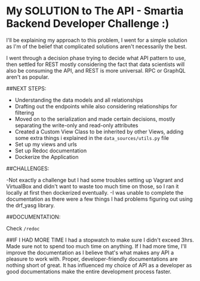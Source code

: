 # My SOLUTION to The API - Smartia Backend Developer Challenge :)

I'll be explaining my approach to this problem, I went for a simple solution as I'm of the belief that complicated solutions aren't necessarily the best.

I went through a decision phase trying to decide what API pattern to use, then settled for REST mostly considering the fact that data scientists will also be consuming the API, and REST is more universal. RPC or GraphQL aren't as popular.

##NEXT STEPS:

- Understanding the data models and all relationships 
- Drafting out the endpoints while also considering relationships for filtering
- Moved on to the serialization and made certain decisions, mostly separating the write-only and read-only attributes
- Created a Custom View Class to be inherited by other Views, adding some extra things i explained in the `data_sources/utils.py` file
- Set up my views and urls
- Set up Redoc documentation
- Dockerize the Application


##CHALLENGES:

-Not exactly a challenge but I had some troubles setting up Vagrant and VirtualBox and didn't want to waste too much time on those, so I ran it locally at first then dockerized eventually.
-I was unable to complete the documentation as there were a few things I had problems figuring out using the drf_yasg library.

##DOCUMENTATION: 

Check `/redoc`

##IF I HAD MORE TIME
I had a stopwatch to make sure I didn't exceed 3hrs. Made sure not to spend too much time on anything.
If I had more time, I'll improve the documentation as I believe that's what makes any API a pleasure to work with. Proper, developer-friendly documentations are nothing short of great. It has influenced my choice of API as a developer as good documentations make the entire development process faster. 

